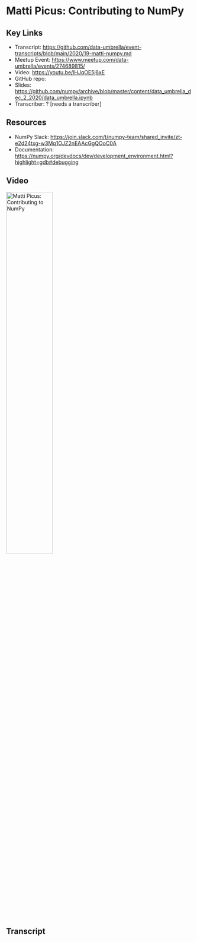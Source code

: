 # Matti Picus: Contributing to NumPy

## Key Links
- Transcript:  https://github.com/data-umbrella/event-transcripts/blob/main/2020/19-matti-numpy.md
- Meetup Event:  https://www.meetup.com/data-umbrella/events/274689815/
- Video:   https://youtu.be/lHJqOE5j6xE 
- GitHub repo:  
- Slides:  https://github.com/numpy/archive/blob/master/content/data_umbrella_dec_2_2020/data_umbrella.ipynb
- Transcriber:  ? [needs a transcriber]

## Resources
- NumPy Slack: https://join.slack.com/t/numpy-team/shared_invite/zt-e2d24txg-w3Mq1OJZ2nEAAcGgQOoC0A
- Documentation:   https://numpy.org/devdocs/dev/development_environment.html?highlight=gdb#debugging


## Video

<a href="http://www.youtube.com/watch?feature=player_embedded&v=lHJqOE5j6xE" target="_blank"><img src="http://   .jpg" 
alt="Matti Picus:  Contributing to NumPy" width="50%" /></a>

## Transcript
